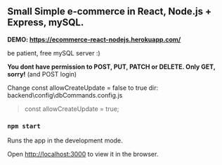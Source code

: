 
## Small Simple e-commerce in React, Node.js + Express, mySQL.

 **DEMO: https://ecommerce-react-nodejs.herokuapp.com/**

be patient, free mySQL server :)
  
**You dont have permission to POST, PUT, PATCH or DELETE. Only GET, sorry!** (and POST login)

Change const allowCreateUpdate = false to true dir: backend\config\dbCommands.config.js

> const allowCreateUpdate = true;

  

### `npm start`
  

Runs the app in the development mode.<br  />

Open [http://localhost:3000](http://localhost:3000) to view it in the browser.
